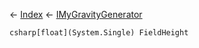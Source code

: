 ← [Index](Api-Index) ← [IMyGravityGenerator](SpaceEngineers.Game.ModAPI.Ingame.IMyGravityGenerator)

```csharp[float](System.Single) FieldHeight```